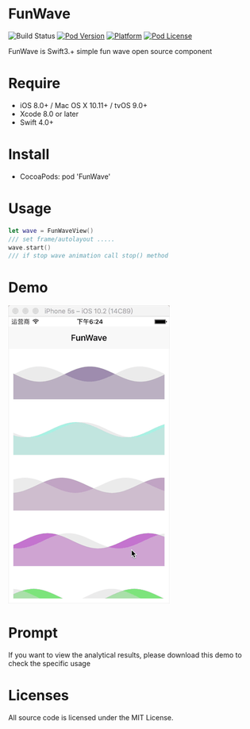 # FunWave

![Build Status](https://api.travis-ci.org/netyouli/FunWave.svg?branch=master)
[![Pod Version](http://img.shields.io/cocoapods/v/FunWave.svg?style=flat)](http://cocoadocs.org/docsets/FunWave/)
[![Platform](https://img.shields.io/cocoapods/p/FunWave.svg?style=flat)](http://cocoadocs.org/docsets/FunWave/)
[![Pod License](http://img.shields.io/cocoapods/l/FunWave.svg?style=flat)](https://opensource.org/licenses/MIT)

FunWave is Swift3.+ simple fun wave open source component  

Require
==============
* iOS 8.0+ / Mac OS X 10.11+ / tvOS 9.0+
* Xcode 8.0 or later
* Swift 4.0+

Install
==============
* CocoaPods: pod 'FunWave'

Usage
==============
```swift
let wave = FunWaveView()
/// set frame/autolayout .....
wave.start()
/// if stop wave animation call stop() method
```
Demo
==============
![](https://github.com/netyouli/FunWave/blob/master/demo.gif)

Prompt
==============
If you want to view the analytical results, please download this demo to check the specific usage

Licenses
==============
All source code is licensed under the MIT License.

